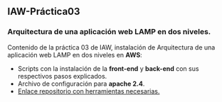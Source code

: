 ## IAW-Práctica03
### Arquitectura de una aplicación web LAMP en dos niveles.
Contenido de la práctica 03 de IAW, instalación de Arquitectura de una aplicación web LAMP en dos niveles en **AWS**:


- Scripts con la instalación de la **front-end** y **back-end** con sus respectivos pasos explicados.
- Archivo de configuración para **apache 2.4**.
- [Enlace repositorio con herramientas necesarias.][GitHub]





[GitHub]: https://github.com/jacobo87/IAW-Practica03